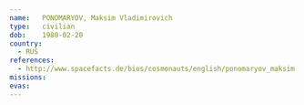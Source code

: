 ```yaml
---
name:	PONOMARYOV, Maksim Vladimirovich
type:	civilian
dob:	1980-02-20
country:
  - RUS
references:
  - http://www.spacefacts.de/bios/cosmonauts/english/ponomaryov_maksim.htm
missions:
evas:
---
```

